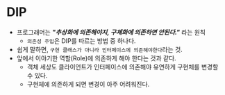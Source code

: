# DIP

- 프로그래머는 ***"추상화에 의존해야지, 구체화에 의존하면 안된다."*** 라는 원칙
  - `의존성 주입`은 DIP를 따르는 방법 중 하나다. 
- 쉽게 말하면, `구현 클래스가 아니라 인터페이스에 의존해야한다`라는 것.
- 앞에서 이야기한 역할(Role)에 의존하게 해야 한다는 것과 같다. 
  - 객체 세상도 클라이언트가 인터페이스에 의존해야 유연하게 구현체를 변경할 수 있다.
  - 구현체에 의존하게 되면 변경이 아주 어려워진다.